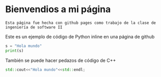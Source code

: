 

# Bienvendios a mi página
```
Esta página fue hecha con github pages como trabajo de la clase de ingeniería de software II
```



Este es un ejemplo de código de Python inline en una página de github

```python 
s = "Hola mundo"
print(s)
```

También se puede hacer pedazos de código de C++

```C++
std::cout<<"Hola mundo"<<std::endl;
